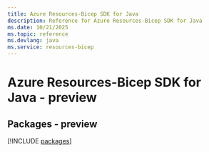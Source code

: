 ```yaml
---
title: Azure Resources-Bicep SDK for Java
description: Reference for Azure Resources-Bicep SDK for Java
ms.date: 10/21/2025
ms.topic: reference
ms.devlang: java
ms.service: resources-bicep
---
```

# Azure Resources-Bicep SDK for Java - preview
## Packages - preview
[!INCLUDE [packages](resources-bicep-index.md)]